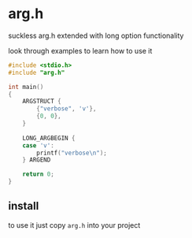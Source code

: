 # arg.h
suckless arg.h extended with long option functionality

look through examples to learn how to use it
```c
#include <stdio.h>
#include "arg.h"

int main()
{
	ARGSTRUCT {
		{"verbose", 'v'},
		{0, 0},
	}
	
	LONG_ARGBEGIN {
	case 'v':
		printf("verbose\n");
	} ARGEND

	return 0;
}
```

## install

to use it just copy `arg.h` into your project
